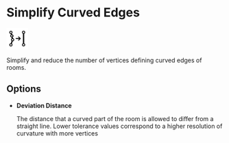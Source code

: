 # Simplify Curved Edges
<img src="images/simplify-curved-room.svg" width="50" height="50"> 

Simplify and reduce the number of vertices defining curved edges of rooms.

## Options

* **Deviation Distance**

  The distance that a curved part of the room is allowed to differ from a straight line. Lower tolerance values correspond to a higher resolution of curvature with more vertices